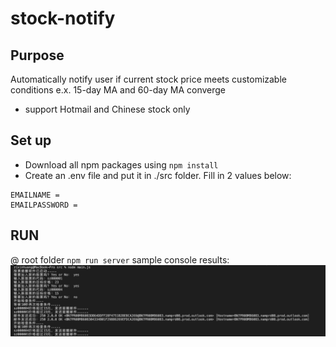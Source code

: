 # stock-notify

## Purpose
Automatically notify user if current stock price meets customizable conditions e.x. 15-day MA and 60-day MA converge
- support Hotmail and Chinese stock only

## Set up
- Download all npm packages using `npm install`
- Create an .env file and put it in ./src folder. Fill in 2 values below:
```
EMAILNAME = 
EMAILPASSWORD = 
```

## RUN
@ root folder `npm run server` 
sample console results:
![sampleConsoleResults](./sampleResult.png)
